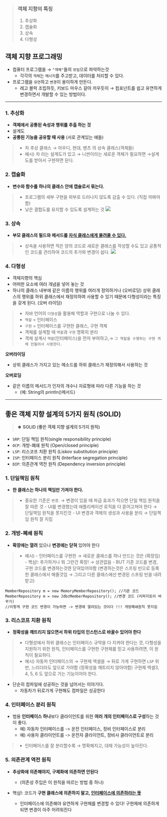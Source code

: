 >### 객체 지향의 특징
>1. 추상화
>2. 캡슐화
>3. 상속
>4. 다형성

## **객체 지향 프로그래밍**
- 컴퓨터 프로그램을 →  `"객체"`들의 `모임`으로 파악하는것
    - 각각의 `객체`는 `메시지`를 주고받고, 데이터를 처리할 수 있다. 
 - 프로그램을 `유연`하고 `변경`이 용이하게 만든다.
    - 레고 블럭 조립하듯, 키보드 마우스 갈아 끼우듯이 → 컴포넌트를 쉽고 유연하게 변경하면서 개발할 수 있는 방법이다.

-----

### 1. 추상화

- **객체에서 공통된 속성과 행위를 추출 하는 것**
- 설계도
- **공통된 기능을 공유할 때 사용** (서로 관계있는 얘들)
 >- 차 추상 클래스 → 아우디, 현대, 벤츠 의 상속 클래스(객체들)
 >- 예시) 차 라는 설계도가 있고 → 니싼이라는 새로운 객체가 필요하면 →설계도를 받아서 구현하면 된다.

### 2. 캡슐화

- **변수와 함수를 하나의 클래스 안에 캡슐로서 묶는다.**
>- 프로그램의 세부 구현을 외부로 드러나지 않도록 감출 수 있다. (직접 까봐야함)
>- 낮은 결합도를 유지할 수 있도록 설계하는 것
![](https://velog.velcdn.com/images/siontext/post/84653fa4-e9ab-4e6b-85f6-0b2973def945/image.png)

### 3. 상속

- **부모 클래스의 필드와 메서드를 <u/>자식 클래스에게 물려줄 수 있다.**</u>
>- 상속을 사용하면 적은 양의 코드로 새로운 클래스를 작성할 수도 있고 공통적인 코드를 관리하여 코드의 추가와 변경이 쉽다.
![](https://velog.velcdn.com/images/siontext/post/4d344a61-ffc6-4d8e-a86e-02e77714e1da/image.png)

### 4. 다형성

- 객체지향의 핵심
- 어떠한 요소에 여러 개념을 넣어 놓는 것
- 하나의 클래스 내부에 같은 이름의 행위를 여러개 정의하거나 (오버로딩)
상위 클래스의 행위를 하위 클래스에서 재정의하여 사용할 수 있기 때문에 다형성이라는 특징을 갖게 된다. (오버 라이딩)

 

>- 자바 언어의 `다형성`을 활용해 역할과 구현으로 나눌 수 있다.
>- `역할` = 인터페이스
>- `구현` = 인터페이스를 구현한 클래스, 구현 객체
>- 객체를 설계할 때 `역할`과 `구현` 명확히 분리
>- 객체 설계시 `역할`(인터페이스)을 먼저 부여하고,→ `그 역할을 수행하는 구현 객체 만들어서 사용한다.`

**오버라이딩**

- 상위 클래스가 가지고 있는 메소드를 하위 클래스가 재정의해서 사용하는 것

**오버로딩**

- 같은 이름의 메서드가 인자의 개수나 자료형에 따라 다른 기능을 하는 것
    - (예: String의 println()메서드)
    
-------

## 좋은 객체 지향 설계의 5가지 원칙 (SOLID)


>⏺️ **SOLID (좋은 객체 지향 설계의 5가지 원칙)**
- `SRP`: 단일 책임 원칙(single responsibility principle)
- `OCP`: 개방-폐쇄 원칙 (Open/closed principle)
- `LSP`: 리스코프 치환 원칙 (Liskov substitution principle)
- `ISP`: 인터페이스 분리 원칙 (Interface segregation principle)
- `DIP`: 의존관계 역전 원칙 (Dependency inversion principle)

### 1. 단일책임 원칙

- **한 클래스는 하나의 책임만 가져야 한다.**
>- 중요한 기준은 `변경`. → 변경이 있을 때 파급 효과가 적으면 단일 책임 원칙을 잘 따른 것
    - UI를 변경했는데 애플리케이션 로직을 다 뜯어고쳐야 한다 → 단일책임 원칙을 못지킨것 
    - UI 변경과 객체의 생성과 사용을 분리 → 단일책임 원칙 잘 지킴

### 2. 개방-폐쇄 원칙
- **확장에는 열려** 있으나 **변경에는 닫혀** 있어야 한다
>    - 예시)
    - 인터페이스를 구현한 → 새로운 클래스를 하나 만드는 것은 (확장임)
    - 핵심!: 추가하거나 뭐 그런건 확장! → 상관없음
    - BUT 기존 코드를 변경, 구현 코드를 변경하는것엔 닫혀있어야함 
    (변경하는것은 스프링 빈으로 등록한 클래스에서 해줄것임 → 그리고 다른 클래스에선 변경된 스프링 빈을 내려받고)
    
    MemberRepository m = new MemoryMemberRepository(); //기존 코드
    MemberRepository m = new JdbcMemberRepository(); //변경 코드 (리파지토리 바꾸기)
    //이렇게 구현 코드 변경이 가능하면 -> 변경에 열려있는 것이다 !!! 개방폐쇄원칙 못지킴

    
    
### **3. 리스코프 치환 원칙**

- **정확성을 깨뜨리지 않으면서 하위 타입의 인스턴스로 바꿀수 있어야 한다**
>- 다형성에서 하위 클래스는 인터페이스 규약을 다 지켜야 한다는 것, 다형성을 지원하기 위한 원칙, 인터페이스를 구현한 구현체를 믿고 사용하려면, 이 원칙이 필요하다.
>- 예시) 자동차 인터페이스의 → 구현체 엑셀을 → 뒤로 가게 구현하면 `LSP` 위반, 느리더라도 앞으로 가야함 (정확성을 깨트리지 않아야함)
> 구현체 엑셀3, 4, 5, 6 도 앞으로 가는 기능이어야 한다.
- 단순히 컴파일에 성공하는 것을 넘어서는 이야기다.
    - 자동차가 뒤로가게 구현해도 컴파일은 성공한다
    

### **4. 인터페이스 분리 원칙**

- 범용 **인터페이스 하나**보다 클라이언트를 위한 **여러 개의 인터페이스로 구성**하는 것이 좋다.
    - 예) 자동차 인터페이스를 -> 운전 인터페이스, 정비 인터페이스로 분리
    - 예) 사용자 클라이언트를 -> 운전자 클라이언트, 정비사 클라이언트로 분리

>- 인터페이스를 잘 분리할수록 → 명확해지고, 대체 가능성이 높아진다.


### **5. 의존관계 역전 원칙**

- **추상화에 의존해야지, 구체화에 의존하면 안된다**
   - (의존성 주입은 이 원칙을 따르는 방법 중 하나)

- 핵심!: 코드가 **구현 클래스에 의존하지 말고, <u/>인터페이스에 의존하라는 뜻</u>**
    - 인터페이스에 의존해야 유연하게 구현체를 변경할 수 있다! 구현체에 의존하게 되면 변경이 아주 어려워진다
